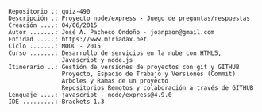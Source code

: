 ﻿	Repositorio .: quiz-490
	Descripción .: Proyecto node/express - Juego de preguntas/respuestas
	Creación ....: 04/06/2015
	Autor .......: José A. Pacheco Ondoño - joanpaon@gmail.com 
	Entidad .....: https://www.miriadax.net 
	Ciclo .......: MOOC - 2015 
	Curso .......: Desarrollo de servicios en la nube con HTML5, 
	               Javascript y node.js 
	Itinerario ..: Gestión de versiones de proyectos con git y GITHUB 
	               Proyecto, Espacio de Trabajo y Versiones (Commit) 
				   Arboles y Ramas de un proyecto 
				   Repositorios Remotos y colaboración a través de GITHUB 
	Lenguaje ....: javascript - node/express@4.9.0
	IDE .........: Brackets 1.3
